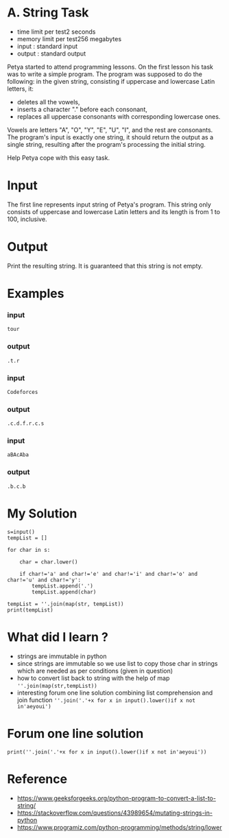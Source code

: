 # A. String Task

- time limit per test2 seconds
- memory limit per test256 megabytes
- input : standard input
- output : standard output

Petya started to attend programming lessons. On the first lesson his task was to write a simple program. The program was supposed to do the following: in the given string, consisting if uppercase and lowercase Latin letters, it:

- deletes all the vowels,
- inserts a character "." before each consonant,
- replaces all uppercase consonants with corresponding lowercase ones.

Vowels are letters "A", "O", "Y", "E", "U", "I", and the rest are consonants. The program's input is exactly one string, it should return the output as a single string, resulting after the program's processing the initial string.

Help Petya cope with this easy task.

# Input

The first line represents input string of Petya's program. This string only consists of uppercase and lowercase Latin letters and its length is from 1 to 100, inclusive.

# Output

Print the resulting string. It is guaranteed that this string is not empty.

# Examples

### input

```
tour
```

### output

```
.t.r
```

### input

```
Codeforces
```

### output

```
.c.d.f.r.c.s
```

### input

```
aBAcAba
```

### output

```
.b.c.b
```

# My Solution

```
s=input()
tempList = []

for char in s:

    char = char.lower()

    if char!='a' and char!='e' and char!='i' and char!='o' and char!='u' and char!='y':
        tempList.append('.')
        tempList.append(char)

tempList = ''.join(map(str, tempList))
print(tempList)
```

# What did I learn ?

- strings are immutable in python
- since strings are immutable so we use list to copy those char in strings which are needed as per conditions (given in question)
- how to convert list back to string with the help of map `''.join(map(str,tempList))`
- interesting forum one line solution combining list comprehension and join function `''.join('.'+x for x in input().lower()if x not in'aeyoui')`

# Forum one line solution

```
print(''.join('.'+x for x in input().lower()if x not in'aeyoui'))
```

# Reference

- https://www.geeksforgeeks.org/python-program-to-convert-a-list-to-string/
- https://stackoverflow.com/questions/43989654/mutating-strings-in-python
- https://www.programiz.com/python-programming/methods/string/lower
